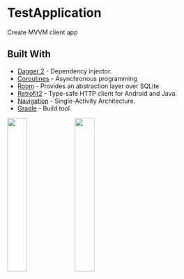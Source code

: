# TestApplication
Create MVVM client app

## Built With
* [Dagger 2](https://github.com/google/dagger) - Dependency injector.
* [Coroutines](https://github.com/Kotlin/kotlinx.coroutines) - Asynchronous programming
* [Room](https://developer.android.com/training/data-storage/room) - Provides an abstraction layer over SQLite
* [Retrofit2](https://github.com/square/retrofit) - Type-safe HTTP client for Android and Java.
* [Navigation](https://developer.android.com/guide/navigation) - Single-Activity Architecture.
* [Gradle](https://github.com/gradle/gradle) - Build tool.


<img src="https://i.imgur.com/vyeDz25.png" width=30% height=30%>
<img src="https://i.imgur.com/hOqaLns.png" width=30% height=30%>



